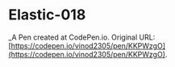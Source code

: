 # Elastic-018
 _A Pen created at CodePen.io. Original URL: [https://codepen.io/vinod2305/pen/KKPWzgO](https://codepen.io/vinod2305/pen/KKPWzgO).

 